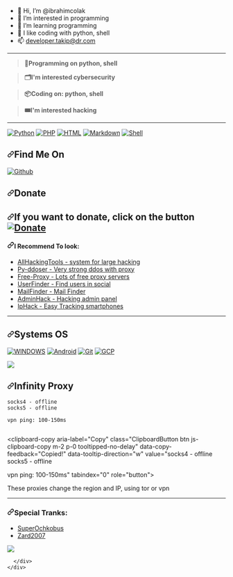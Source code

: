 <div id="readme" class="readme p-5 html-blob blob">
      <div class="markdown-body container-lg">
        <ul dir="auto">
<li><g-emoji class="g-emoji" alias="wave" fallback-src="https://github.githubassets.com/images/icons/emoji/unicode/1f44b.png">👋</g-emoji> Hi, I’m @ibrahimcolak</li>
<li><g-emoji class="g-emoji" alias="eyes" fallback-src="https://github.githubassets.com/images/icons/emoji/unicode/1f440.png">👀</g-emoji> I’m interested in programming</li>
<li><g-emoji class="g-emoji" alias="seedling" fallback-src="https://github.githubassets.com/images/icons/emoji/unicode/1f331.png">🌱</g-emoji> I’m learning programming</li>
<li><g-emoji class="g-emoji" alias="revolving_hearts" fallback-src="https://github.githubassets.com/images/icons/emoji/unicode/1f49e.png">💞️</g-emoji> I like coding with python, shell</li>
<li><g-emoji class="g-emoji" alias="mailbox" fallback-src="https://github.githubassets.com/images/icons/emoji/unicode/1f4eb.png">📫</g-emoji> <a href="mailto:takip@dr.com">developer.takip@dr.com</a></li>
</ul>
<hr>
<blockquote>
<p dir="auto"><strong><g-emoji class="g-emoji" alias="floppy_disk" fallback-src="https://github.githubassets.com/images/icons/emoji/unicode/1f4be.png">💾</g-emoji>Programming on python, shell</strong></p>
</blockquote>
<blockquote>
<p dir="auto"><strong><g-emoji class="g-emoji" alias="card_index_dividers" fallback-src="https://github.githubassets.com/images/icons/emoji/unicode/1f5c2.png">🗂️</g-emoji>I'm interested cybersecurity</strong></p>
</blockquote>
<blockquote>
<p dir="auto"><strong><g-emoji class="g-emoji" alias="package" fallback-src="https://github.githubassets.com/images/icons/emoji/unicode/1f4e6.png">📦</g-emoji>Coding on: python, shell</strong></p>
</blockquote>
<blockquote>
<p dir="auto"><strong><g-emoji class="g-emoji" alias="tickets" fallback-src="https://github.githubassets.com/images/icons/emoji/unicode/1f39f.png">🎟️</g-emoji>I'm interested hacking</strong></p>
</blockquote>
<hr>
<p dir="auto"><a href="https://camo.githubusercontent.com/338f53e73cbbe5f114781e48dfcd44c1085b52d55b3aaa8d03273f2ff8920983/68747470733a2f2f696d672e736869656c64732e696f2f62616467652f2d507974686f6e2d2532333030373561383f6c6f676f3d707974686f6e266c6f676f436f6c6f723d7768697465267374796c653d666c61742d737175617265" rel="nofollow"><img src="https://camo.githubusercontent.com/338f53e73cbbe5f114781e48dfcd44c1085b52d55b3aaa8d03273f2ff8920983/68747470733a2f2f696d672e736869656c64732e696f2f62616467652f2d507974686f6e2d2532333030373561383f6c6f676f3d707974686f6e266c6f676f436f6c6f723d7768697465267374796c653d666c61742d737175617265" alt="Python" style="max-width: 100%;"></a> <a href="https://camo.githubusercontent.com/08564d6ad7f143339dc3aa5c81584c705ba918b5d6723ba00126cd5d8792e634/68747470733a2f2f696d672e736869656c64732e696f2f62616467652f2d7068702d2532333030373561383f6c6f676f3d706870266c6f676f436f6c6f723d7768697465267374796c653d666c61742d737175617265" rel="nofollow"><img src="https://camo.githubusercontent.com/08564d6ad7f143339dc3aa5c81584c705ba918b5d6723ba00126cd5d8792e634/68747470733a2f2f696d672e736869656c64732e696f2f62616467652f2d7068702d2532333030373561383f6c6f676f3d706870266c6f676f436f6c6f723d7768697465267374796c653d666c61742d737175617265" alt="PHP" style="max-width: 100%;"></a> <a href="https://camo.githubusercontent.com/b3f0ec7535a39d16b0561bc37560f817d8c358ab5b06617ba46335380d6ab734/68747470733a2f2f696d672e736869656c64732e696f2f62616467652f2d48544d4c2d2532336465346232353f6c6f676f3d68746d6c35266c6f676f436f6c6f723d7768697465267374796c653d666c61742d737175617265" rel="nofollow"><img src="https://camo.githubusercontent.com/b3f0ec7535a39d16b0561bc37560f817d8c358ab5b06617ba46335380d6ab734/68747470733a2f2f696d672e736869656c64732e696f2f62616467652f2d48544d4c2d2532336465346232353f6c6f676f3d68746d6c35266c6f676f436f6c6f723d7768697465267374796c653d666c61742d737175617265" alt="HTML" style="max-width: 100%;"></a>
<a href="https://camo.githubusercontent.com/3018659b8f6dd659b6dd14c3c465d724c800b789a441c100ee3383ec525e5462/68747470733a2f2f696d672e736869656c64732e696f2f62616467652f2d4d61726b646f776e2d2532336539633234313f6c6f676f3d6e696d266c6f676f436f6c6f723d7768697465267374796c653d666c61742d737175617265" rel="nofollow"><img src="https://camo.githubusercontent.com/3018659b8f6dd659b6dd14c3c465d724c800b789a441c100ee3383ec525e5462/68747470733a2f2f696d672e736869656c64732e696f2f62616467652f2d4d61726b646f776e2d2532336539633234313f6c6f676f3d6e696d266c6f676f436f6c6f723d7768697465267374796c653d666c61742d737175617265" alt="Markdown" style="max-width: 100%;"></a> <a href="https://camo.githubusercontent.com/25222214d6031d97004f19f884dda1520d5b5fad261d7a6000684dab67e27545/68747470733a2f2f696d672e736869656c64732e696f2f62616467652f2d5368656c6c2d677265656e3f6c6f676f3d7368656c6c266c6f676f436f6c6f723d7768697465267374796c653d666c61742d737175617265" rel="nofollow"><img src="https://camo.githubusercontent.com/25222214d6031d97004f19f884dda1520d5b5fad261d7a6000684dab67e27545/68747470733a2f2f696d672e736869656c64732e696f2f62616467652f2d5368656c6c2d677265656e3f6c6f676f3d7368656c6c266c6f676f436f6c6f723d7768697465267374796c653d666c61742d737175617265" alt="Shell" style="max-width: 100%;"></a></p>
<h2 dir="auto"><a id="user-content-find-me-on" class="anchor" aria-hidden="true" href="#find-me-on"><svg class="octicon octicon-link" viewBox="0 0 16 16" version="1.1" width="16" height="16" aria-hidden="true"><path d="m7.775 3.275 1.25-1.25a3.5 3.5 0 1 1 4.95 4.95l-2.5 2.5a3.5 3.5 0 0 1-4.95 0 .751.751 0 0 1 .018-1.042.751.751 0 0 1 1.042-.018 1.998 1.998 0 0 0 2.83 0l2.5-2.5a2.002 2.002 0 0 0-2.83-2.83l-1.25 1.25a.751.751 0 0 1-1.042-.018.751.751 0 0 1-.018-1.042Zm-4.69 9.64a1.998 1.998 0 0 0 2.83 0l1.25-1.25a.751.751 0 0 1 1.042.018.751.751 0 0 1 .018 1.042l-1.25 1.25a3.5 3.5 0 1 1-4.95-4.95l2.5-2.5a3.5 3.5 0 0 1 4.95 0 .751.751 0 0 1-.018 1.042.751.751 0 0 1-1.042.018 1.998 1.998 0 0 0-2.83 0l-2.5 2.5a1.998 1.998 0 0 0 0 2.83Z"></path></svg></a><a id="user-content-find-me-on" href="#find-me-on"></a>Find Me On</h2>
<p dir="auto">



<a href="TR`|Çolaks
#0742"><img src="https://camo.githubusercontent.com/a13c6b8190fce564e54ecbbc26c6519126940707f6171b9c655d64e77e0b0cf1/68747470733a2f2f696d672e736869656c64732e696f2f62616467652f446973636f72642d4865315a656e2d626c75653f7374796c653d666f722d7468652d6261646765266c6f676f3d646973636f7264" alt="Github" style="max-width: 100%;"></a></p>
<h2 dir="auto"><a id="user-content-donate" class="anchor" aria-hidden="true" href="#donate"><svg class="octicon octicon-link" viewBox="0 0 16 16" version="1.1" width="16" height="16" aria-hidden="true"><path d="m7.775 3.275 1.25-1.25a3.5 3.5 0 1 1 4.95 4.95l-2.5 2.5a3.5 3.5 0 0 1-4.95 0 .751.751 0 0 1 .018-1.042.751.751 0 0 1 1.042-.018 1.998 1.998 0 0 0 2.83 0l2.5-2.5a2.002 2.002 0 0 0-2.83-2.83l-1.25 1.25a.751.751 0 0 1-1.042-.018.751.751 0 0 1-.018-1.042Zm-4.69 9.64a1.998 1.998 0 0 0 2.83 0l1.25-1.25a.751.751 0 0 1 1.042.018.751.751 0 0 1 .018 1.042l-1.25 1.25a3.5 3.5 0 1 1-4.95-4.95l2.5-2.5a3.5 3.5 0 0 1 4.95 0 .751.751 0 0 1-.018 1.042.751.751 0 0 1-1.042.018 1.998 1.998 0 0 0-2.83 0l-2.5 2.5a1.998 1.998 0 0 0 0 2.83Z"></path></svg></a><a id="user-content-donate" href="#donate"></a>Donate</h2>
<h2 dir="auto"><a id="user-content-if-you-want-to-donate-click-on-the-button" class="anchor" aria-hidden="true" href="#if-you-want-to-donate-click-on-the-button"><svg class="octicon octicon-link" viewBox="0 0 16 16" version="1.1" width="16" height="16" aria-hidden="true"><path d="m7.775 3.275 1.25-1.25a3.5 3.5 0 1 1 4.95 4.95l-2.5 2.5a3.5 3.5 0 0 1-4.95 0 .751.751 0 0 1 .018-1.042.751.751 0 0 1 1.042-.018 1.998 1.998 0 0 0 2.83 0l2.5-2.5a2.002 2.002 0 0 0-2.83-2.83l-1.25 1.25a.751.751 0 0 1-1.042-.018.751.751 0 0 1-.018-1.042Zm-4.69 9.64a1.998 1.998 0 0 0 2.83 0l1.25-1.25a.751.751 0 0 1 1.042.018.751.751 0 0 1 .018 1.042l-1.25 1.25a3.5 3.5 0 1 1-4.95-4.95l2.5-2.5a3.5 3.5 0 0 1 4.95 0 .751.751 0 0 1-.018 1.042.751.751 0 0 1-1.042.018 1.998 1.998 0 0 0-2.83 0l-2.5 2.5a1.998 1.998 0 0 0 0 2.83Z"></path></svg></a><a id="user-content-if-you-want-to-donate-click-on-the-button" href="#if-you-want-to-donate-click-on-the-button"></a><strong>If you want to donate, click on the button</strong>
<a href="https://www.buymeacoffee.com/misakorzik" rel="nofollow"><img title="Donate" src="https://camo.githubusercontent.com/a0261920aa7d2e5c0e77768e5348cd814c7254e7e0b54db5a750e36daf5b268e/68747470733a2f2f696d672e736869656c64732e696f2f62616467652f427579204d652d4120436f666665652d79656c6c6f773f7374796c653d666f722d7468652d6261646765266c6f676f3d676974687562" style="max-width: 100%;"></a></h2>
<h4 dir="auto"><a id="user-content-i-recommend-to-look" class="anchor" aria-hidden="true" href="#i-recommend-to-look"><svg class="octicon octicon-link" viewBox="0 0 16 16" version="1.1" width="16" height="16" aria-hidden="true"><path d="m7.775 3.275 1.25-1.25a3.5 3.5 0 1 1 4.95 4.95l-2.5 2.5a3.5 3.5 0 0 1-4.95 0 .751.751 0 0 1 .018-1.042.751.751 0 0 1 1.042-.018 1.998 1.998 0 0 0 2.83 0l2.5-2.5a2.002 2.002 0 0 0-2.83-2.83l-1.25 1.25a.751.751 0 0 1-1.042-.018.751.751 0 0 1-.018-1.042Zm-4.69 9.64a1.998 1.998 0 0 0 2.83 0l1.25-1.25a.751.751 0 0 1 1.042.018.751.751 0 0 1 .018 1.042l-1.25 1.25a3.5 3.5 0 1 1-4.95-4.95l2.5-2.5a3.5 3.5 0 0 1 4.95 0 .751.751 0 0 1-.018 1.042.751.751 0 0 1-1.042.018 1.998 1.998 0 0 0-2.83 0l-2.5 2.5a1.998 1.998 0 0 0 0 2.83Z"></path></svg></a><a id="user-content-i-recommend-to-look" href="#i-recommend-to-look"></a>I Recommend To look:</h4>
<ul dir="auto">
<li><a href="https://github.com/mishakorzik/AllHackingTools">AllHackingTools - system for large hacking</a><br></li>
<li><a href="https://github.com/mishakorzik/py-ddoser">Py-ddoser - Very strong ddos with proxy</a></li>
<li><a href="https://github.com/mishakorzik/Free-Proxy">Free-Proxy - Lots of free proxy servers</a><br></li>
<li><a href="https://github.com/mishakorzik/UserFinder">UserFinder - Find users in social</a><br></li>
<li><a href="https://github.com/mishakorzik/MailFinder">MailFinder - Mail Finder</a><br></li>
<li><a href="https://github.com/mishakorzik/AdminHack">AdminHack - Hacking admin panel</a><br></li>
<li><a href="https://github.com/mishakorzik/IpHackk">IpHack - Easy Tracking smartphones</a><br></li>
</ul>
<hr>
<h2 dir="auto"><a id="user-content-systems-os" class="anchor" aria-hidden="true" href="#systems-os"><svg class="octicon octicon-link" viewBox="0 0 16 16" version="1.1" width="16" height="16" aria-hidden="true"><path d="m7.775 3.275 1.25-1.25a3.5 3.5 0 1 1 4.95 4.95l-2.5 2.5a3.5 3.5 0 0 1-4.95 0 .751.751 0 0 1 .018-1.042.751.751 0 0 1 1.042-.018 1.998 1.998 0 0 0 2.83 0l2.5-2.5a2.002 2.002 0 0 0-2.83-2.83l-1.25 1.25a.751.751 0 0 1-1.042-.018.751.751 0 0 1-.018-1.042Zm-4.69 9.64a1.998 1.998 0 0 0 2.83 0l1.25-1.25a.751.751 0 0 1 1.042.018.751.751 0 0 1 .018 1.042l-1.25 1.25a3.5 3.5 0 1 1-4.95-4.95l2.5-2.5a3.5 3.5 0 0 1 4.95 0 .751.751 0 0 1-.018 1.042.751.751 0 0 1-1.042.018 1.998 1.998 0 0 0-2.83 0l-2.5 2.5a1.998 1.998 0 0 0 0 2.83Z"></path></svg></a><a id="user-content-systems-os" href="#systems-os"></a>Systems OS</h2>
<p dir="auto"><a href="https://windows.com" rel="nofollow"><img src="https://camo.githubusercontent.com/6b446f3935100247f5b10a67d29a2b6d9f044153e4df900650a73425fbe07139/68747470733a2f2f696d672e736869656c64732e696f2f62616467652f77696e646f77732d626c61636b3f7374796c653d666f722d7468652d6261646765266c6f676f3d77696e646f7773266c6f676f436f6c6f723d7768697465" alt="WINDOWS" style="max-width: 100%;"></a>
<a href="https://android.com" rel="nofollow"><img src="https://camo.githubusercontent.com/5b7886225855c2c5ac8bcc15effcb289c238c597680d61c24e5e7541af59ee10/68747470733a2f2f696d672e736869656c64732e696f2f62616467652f416e64726f69642d3344444338343f7374796c653d666f722d7468652d6261646765266c6f676f3d616e64726f6964266c6f676f436f6c6f723d7768697465" alt="Android" style="max-width: 100%;"></a>
<a href="https://camo.githubusercontent.com/bd2bd127c104ba5c98bb12c70801b075aee1f040009089510f69554300e7ff41/68747470733a2f2f696d672e736869656c64732e696f2f62616467652f4769742d4630353033323f7374796c653d666f722d7468652d6261646765266c6f676f3d676974266c6f676f436f6c6f723d7768697465" rel="nofollow"><img src="https://camo.githubusercontent.com/bd2bd127c104ba5c98bb12c70801b075aee1f040009089510f69554300e7ff41/68747470733a2f2f696d672e736869656c64732e696f2f62616467652f4769742d4630353033323f7374796c653d666f722d7468652d6261646765266c6f676f3d676974266c6f676f436f6c6f723d7768697465" alt="Git" style="max-width: 100%;"></a>
<a href="https://camo.githubusercontent.com/71790379eb2459d3c732db11788bb8451c0a2cb106c711cc57f71bf528bdb764/68747470733a2f2f696d672e736869656c64732e696f2f62616467652f476f6f676c655f436c6f75642d3432383546343f7374796c653d666f722d7468652d6261646765266c6f676f3d676f6f676c652d636c6f7564266c6f676f436f6c6f723d7768697465" rel="nofollow"><img src="https://camo.githubusercontent.com/71790379eb2459d3c732db11788bb8451c0a2cb106c711cc57f71bf528bdb764/68747470733a2f2f696d672e736869656c64732e696f2f62616467652f476f6f676c655f436c6f75642d3432383546343f7374796c653d666f722d7468652d6261646765266c6f676f3d676f6f676c652d636c6f7564266c6f676f436f6c6f723d7768697465" alt="GCP" style="max-width: 100%;"></a></p>
<p dir="auto"><a href="https://camo.githubusercontent.com/b77c604f50dc80309048f6a88b7db89e4fa574424155df691ae76515184bf16e/68747470733a2f2f6769746875622d726561646d652d73746174732e76657263656c2e6170702f6170693f757365726e616d653d6d697368616b6f727a696b2673686f775f69636f6e733d74727565267468656d653d64656661756c74266c696e655f6865696768743d3235266c61796f75743d636f6d70616374" rel="nofollow"><img src="https://camo.githubusercontent.com/b77c604f50dc80309048f6a88b7db89e4fa574424155df691ae76515184bf16e/68747470733a2f2f6769746875622d726561646d652d73746174732e76657263656c2e6170702f6170693f757365726e616d653d6d697368616b6f727a696b2673686f775f69636f6e733d74727565267468656d653d64656661756c74266c696e655f6865696768743d3235266c61796f75743d636f6d70616374" style="max-width: 100%;"></a></p><p dir="auto"></p>
<h2 dir="auto"><a id="user-content-infinity-proxy" class="anchor" aria-hidden="true" href="#infinity-proxy"><svg class="octicon octicon-link" viewBox="0 0 16 16" version="1.1" width="16" height="16" aria-hidden="true"><path d="m7.775 3.275 1.25-1.25a3.5 3.5 0 1 1 4.95 4.95l-2.5 2.5a3.5 3.5 0 0 1-4.95 0 .751.751 0 0 1 .018-1.042.751.751 0 0 1 1.042-.018 1.998 1.998 0 0 0 2.83 0l2.5-2.5a2.002 2.002 0 0 0-2.83-2.83l-1.25 1.25a.751.751 0 0 1-1.042-.018.751.751 0 0 1-.018-1.042Zm-4.69 9.64a1.998 1.998 0 0 0 2.83 0l1.25-1.25a.751.751 0 0 1 1.042.018.751.751 0 0 1 .018 1.042l-1.25 1.25a3.5 3.5 0 1 1-4.95-4.95l2.5-2.5a3.5 3.5 0 0 1 4.95 0 .751.751 0 0 1-.018 1.042.751.751 0 0 1-1.042.018 1.998 1.998 0 0 0-2.83 0l-2.5 2.5a1.998 1.998 0 0 0 0 2.83Z"></path></svg></a><a id="user-content-infinity-proxy" href="#infinity-proxy"></a>Infinity Proxy</h2>
<div dir="auto"><pre><code>socks4 - offline
socks5 - offline
</code><p data-sourcepos="55:1-58:16" dir="auto"><code>vpn ping: 100-150ms
</code></p></pre><div dir="auto">
&lt;clipboard-copy aria-label="Copy" class="ClipboardButton btn js-clipboard-copy m-2 p-0 tooltipped-no-delay" data-copy-feedback="Copied!" data-tooltip-direction="w" value="socks4 - offline
socks5 - offline<p dir="auto"></p>
<p data-sourcepos="60:1-67:21" dir="auto">vpn ping: 100-150ms" tabindex="0" role="button"&gt;






</p>
  </div></div>
<p dir="auto">These proxies change the region and IP, using tor or vpn</p>
<hr>
<h3 dir="auto"><a id="user-content-special-tranks" class="anchor" aria-hidden="true" href="#special-tranks"><svg class="octicon octicon-link" viewBox="0 0 16 16" version="1.1" width="16" height="16" aria-hidden="true"><path d="m7.775 3.275 1.25-1.25a3.5 3.5 0 1 1 4.95 4.95l-2.5 2.5a3.5 3.5 0 0 1-4.95 0 .751.751 0 0 1 .018-1.042.751.751 0 0 1 1.042-.018 1.998 1.998 0 0 0 2.83 0l2.5-2.5a2.002 2.002 0 0 0-2.83-2.83l-1.25 1.25a.751.751 0 0 1-1.042-.018.751.751 0 0 1-.018-1.042Zm-4.69 9.64a1.998 1.998 0 0 0 2.83 0l1.25-1.25a.751.751 0 0 1 1.042.018.751.751 0 0 1 .018 1.042l-1.25 1.25a3.5 3.5 0 1 1-4.95-4.95l2.5-2.5a3.5 3.5 0 0 1 4.95 0 .751.751 0 0 1-.018 1.042.751.751 0 0 1-1.042.018 1.998 1.998 0 0 0-2.83 0l-2.5 2.5a1.998 1.998 0 0 0 0 2.83Z"></path></svg></a><a id="user-content-special-tranks" href="#special-tranks"></a>Special Tranks:</h3>
<ul dir="auto">
<li><a href="http://github.com/SuperOchkobus">SuperOchkobus</a></li>
<li><a href="https://github.com/Zard2007">Zard2007</a></li>
</ul>

<p dir="auto"><a target="_blank" rel="noopener noreferrer nofollow" href="https://camo.githubusercontent.com/fb070d9f71a64edbafed08519130d75e7e0a0a69665d50d94ad095157f702e59/68747470733a2f2f6d656469612e67697068792e636f6d2f6d656469612f6d47634e6a736657416a593541455a4e77362f67697068792e676966"><img src="https://camo.githubusercontent.com/fb070d9f71a64edbafed08519130d75e7e0a0a69665d50d94ad095157f702e59/68747470733a2f2f6d656469612e67697068792e636f6d2f6d656469612f6d47634e6a736657416a593541455a4e77362f67697068792e676966" style="max-width: 100%;"></a></p>

      </div>
    </div>
